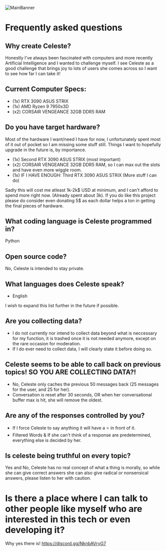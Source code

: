 ![MainBanner](https://user-images.githubusercontent.com/130422935/231066942-2bacb1b8-3e14-4d74-9cb7-6fdfc070fd44.png)
# Frequently asked questions
## Why create Celeste?
Honestly I've always been fascinated with computers and more recently Artificial Intelligence and I wanted to challenge myself.
I see Celeste as a good challenge that brings joy to lots of users she comes across so I want to see how far I can take it!

## Current Computer Specs:
* (1x) RTX 3090 ASUS STRIX
* (1x) AMD Ryzen 9 7950x3D
* (x2) CORSAIR VENGEANCE 32GB DDR5 RAM

## Do you have target hardware?
Most of the hardware I want/need I have for now, I unfortunately spent most of it out of pocket so I am missing some stuff still.
Things I want to hopefully upgrade in the future is, by importance.

* (1x) Second RTX 3090 ASUS STRIX (most important)
* (x2) CORSAIR VENGEANCE 32GB DDR5 RAM, so I can max out the slots and have even more wiggle room.
* (1x) IF I HAVE ENOUGH: Third RTX 3090 ASUS STRIX (More stuff I can do)

Sadly this will cost me atleast 1k-2k$ USD at minimum, and I can't afford to spend more right now. (Already spent about 3k).
If you do like this project please do consider even donating 5$ as each dollar helps a ton in getting the final pieces of hardware.

## What coding language is Celeste programmed in?
Python

## Open source code?
No, Celeste is intended to stay private.

## What languages does Celeste speak?
* English

I wish to expand this list further in the future if possible.

## Are you collecting data?
* I do not currently nor intend to collect data beyond what is neccessary for my function, it is trashed once it is not needed anymore, except on the rare occasion for moderation.
* If I do ever need to collect data, I will clearly state it before doing so.

## Celeste seems to be able to call back on previous topics! SO YOU ARE COLLECTING DATA?!
* No, Celeste only caches the previous 50 messages back (25 messages for the user, and 25 for her).
* Conversation is reset after 30 seconds, OR when her conversational buffer max is hit, she will remove the oldest.

## Are any of the responses controlled by you?
* If I force Celeste to say anything it will have a ⭐ in front of it.
* Filtered Words & If she can't think of a response are predetermined, everything else is decided by her.

## Is celeste being truthful on every topic?
Yes and No, Celeste has no real concept of what a thing is morally, so while she can give correct answers she can also give radical or nonsensical answers, please listen to her with caution.

# Is there a place where I can talk to other people like myself who are interested in this tech or even developing it?
Why yes there is! https://discord.gg/NknbAVryG7
